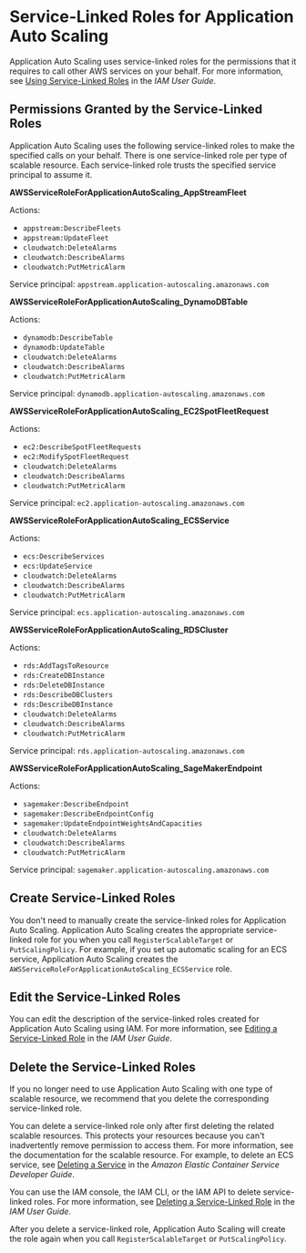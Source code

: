 # Service\-Linked Roles for Application Auto Scaling<a name="application-autoscaling-service-linked-roles"></a>

Application Auto Scaling uses service\-linked roles for the permissions that it requires to call other AWS services on your behalf\. For more information, see [Using Service\-Linked Roles](http://docs.aws.amazon.com/IAM/latest/UserGuide/using-service-linked-roles.html) in the *IAM User Guide*\.

## Permissions Granted by the Service\-Linked Roles<a name="service-linked-role-permissions"></a>

Application Auto Scaling uses the following service\-linked roles to make the specified calls on your behalf\. There is one service\-linked role per type of scalable resource\. Each service\-linked role trusts the specified service principal to assume it\.

**AWSServiceRoleForApplicationAutoScaling\_AppStreamFleet**

Actions:
+ `appstream:DescribeFleets`
+ `appstream:UpdateFleet`
+ `cloudwatch:DeleteAlarms`
+ `cloudwatch:DescribeAlarms`
+ `cloudwatch:PutMetricAlarm`

Service principal: `appstream.application-autoscaling.amazonaws.com`

**AWSServiceRoleForApplicationAutoScaling\_DynamoDBTable**

Actions:
+ `dynamodb:DescribeTable`
+ `dynamodb:UpdateTable`
+ `cloudwatch:DeleteAlarms`
+ `cloudwatch:DescribeAlarms`
+ `cloudwatch:PutMetricAlarm`

Service principal: `dynamodb.application-autoscaling.amazonaws.com`

**AWSServiceRoleForApplicationAutoScaling\_EC2SpotFleetRequest**

Actions:
+ `ec2:DescribeSpotFleetRequests`
+ `ec2:ModifySpotFleetRequest`
+ `cloudwatch:DeleteAlarms`
+ `cloudwatch:DescribeAlarms`
+ `cloudwatch:PutMetricAlarm`

Service principal: `ec2.application-autoscaling.amazonaws.com`

**AWSServiceRoleForApplicationAutoScaling\_ECSService**

Actions:
+ `ecs:DescribeServices`
+ `ecs:UpdateService`
+ `cloudwatch:DeleteAlarms`
+ `cloudwatch:DescribeAlarms`
+ `cloudwatch:PutMetricAlarm`

Service principal: `ecs.application-autoscaling.amazonaws.com`

**AWSServiceRoleForApplicationAutoScaling\_RDSCluster**

Actions:
+ `rds:AddTagsToResource`
+ `rds:CreateDBInstance`
+ `rds:DeleteDBInstance`
+ `rds:DescribeDBClusters`
+ `rds:DescribeDBInstance`
+ `cloudwatch:DeleteAlarms`
+ `cloudwatch:DescribeAlarms`
+ `cloudwatch:PutMetricAlarm`

Service principal: `rds.application-autoscaling.amazonaws.com`

**AWSServiceRoleForApplicationAutoScaling\_SageMakerEndpoint**

Actions:
+ `sagemaker:DescribeEndpoint`
+ `sagemaker:DescribeEndpointConfig`
+ `sagemaker:UpdateEndpointWeightsAndCapacities`
+ `cloudwatch:DeleteAlarms`
+ `cloudwatch:DescribeAlarms`
+ `cloudwatch:PutMetricAlarm`

Service principal: `sagemaker.application-autoscaling.amazonaws.com`

## Create Service\-Linked Roles<a name="create-service-linked-role"></a>

You don't need to manually create the service\-linked roles for Application Auto Scaling\. Application Auto Scaling creates the appropriate service\-linked role for you when you call `RegisterScalableTarget` or `PutScalingPolicy`\. For example, if you set up automatic scaling for an ECS service, Application Auto Scaling creates the `AWSServiceRoleForApplicationAutoScaling_ECSService` role\.

## Edit the Service\-Linked Roles<a name="edit-service-linked-role"></a>

You can edit the description of the service\-linked roles created for Application Auto Scaling using IAM\. For more information, see [Editing a Service\-Linked Role](http://docs.aws.amazon.com/IAM/latest/UserGuide/using-service-linked-roles.html#edit-service-linked-role) in the *IAM User Guide*\.

## Delete the Service\-Linked Roles<a name="delete-service-linked-role"></a>

If you no longer need to use Application Auto Scaling with one type of scalable resource, we recommend that you delete the corresponding service\-linked role\.

You can delete a service\-linked role only after first deleting the related scalable resources\. This protects your resources because you can't inadvertently remove permission to access them\. For more information, see the documentation for the scalable resource\. For example, to delete an ECS service, see [Deleting a Service](http://docs.aws.amazon.com/AmazonECS/latest/developerguide/delete-service.html) in the *Amazon Elastic Container Service Developer Guide*\.

You can use the IAM console, the IAM CLI, or the IAM API to delete service\-linked roles\. For more information, see [Deleting a Service\-Linked Role](http://docs.aws.amazon.com/IAM/latest/UserGuide/using-service-linked-roles.html#delete-service-linked-role) in the *IAM User Guide*\.

After you delete a service\-linked role, Application Auto Scaling will create the role again when you call `RegisterScalableTarget` or `PutScalingPolicy`\.